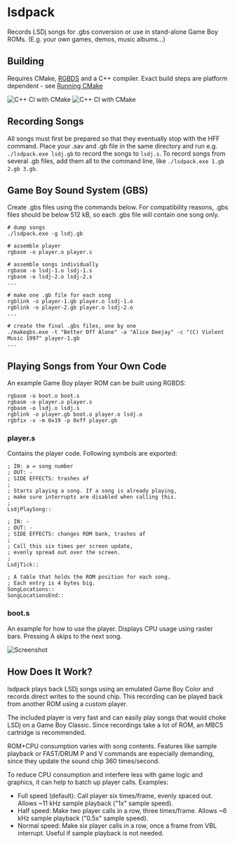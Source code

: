 # lsdpack

Records LSDj songs for .gbs conversion or use in stand-alone Game Boy ROMs. (E.g. your own games, demos, music albums...)

## Building
Requires CMake, [RGBDS](https://github.com/gbdev/rgbds) and a C++ compiler. Exact build steps are platform dependent - see [Running CMake](https://cmake.org/runningcmake/)

![C++ CI with CMake](https://github.com/jkotlinski/lsdpack/workflows/CMake-Ubuntu/badge.svg)
![C++ CI with CMake](https://github.com/jkotlinski/lsdpack/workflows/CMake-Windows/badge.svg)

## Recording Songs

All songs must first be prepared so that they eventually stop with the HFF command. Place your .sav and .gb file in the same directory and run e.g. `./lsdpack.exe lsdj.gb` to record the songs to `lsdj.s`. To record songs from several .gb files, add them all to the command line, like `./lsdpack.exe 1.gb 2.gb 3.gb`.

## Game Boy Sound System (GBS)

Create .gbs files using the commands below. For compatibility reasons, .gbs files should be below 512 kB, so each .gbs file will contain one song only.

    # dump songs
	./lsdpack.exe -g lsdj.gb

    # assemble player
	rgbasm -o player.o player.s

    # assemble songs individually
	rgbasm -o lsdj-1.o lsdj-1.s
	rgbasm -o lsdj-2.o lsdj-2.s
    ...

    # make one .gb file for each song
	rgblink -o player-1.gb player.o lsdj-1.o
	rgblink -o player-2.gb player.o lsdj-2.o
    ...

    # create the final .gbs files, one by one
	./makegbs.exe -t "Better Off Alone" -a "Alice Deejay" -c "(C) Violent Music 1997" player-1.gb
    ...

## Playing Songs from Your Own Code

An example Game Boy player ROM can be built using RGBDS:

    rgbasm -o boot.o boot.s
    rgbasm -o player.o player.s
    rgbasm -o lsdj.o lsdj.s
    rgblink -o player.gb boot.o player.o lsdj.o
    rgbfix -v -m 0x19 -p 0xff player.gb

### player.s

Contains the player code. Following symbols are exported:

    ; IN: a = song number
    ; OUT: -
    ; SIDE EFFECTS: trashes af
    ;
    ; Starts playing a song. If a song is already playing,
    ; make sure interrupts are disabled when calling this.
    ;
    LsdjPlaySong::

    ; IN: -
    ; OUT: -
    ; SIDE EFFECTS: changes ROM bank, trashes af
    ;
    ; Call this six times per screen update,
    ; evenly spread out over the screen.
    ;
    LsdjTick::

    ; A table that holds the ROM position for each song.
    ; Each entry is 4 bytes big.
    SongLocations::
    SongLocationsEnd::

### boot.s

An example for how to use the player. Displays CPU usage
using raster bars. Pressing A skips to the next song.

![Screenshot](/docs/screenshot.png)

## How Does It Work?

lsdpack plays back LSDj songs using an emulated Game Boy Color and records direct writes to the sound chip. This recording can be played back from another ROM using a custom player.

The included player is very fast and can easily play songs that would choke LSDj on a Game Boy Classic. Since recordings take a lot of ROM, an MBC5 cartridge is recommended.

ROM+CPU consumption varies with song contents. Features like sample playback or FAST/DRUM P and V commands are especially demanding, since they update the sound chip 360 times/second.

To reduce CPU consumption and interfere less with game logic and graphics, it can help to batch up player calls. Examples:

 * Full speed (default): Call player six times/frame, evenly spaced out. Allows ~11 kHz sample playback ("1x" sample speed).
 * Half speed: Make two player calls in a row, three times/frame. Allows ~6 kHz sample playback ("0.5x" sample speed).
 * Normal speed: Make six player calls in a row, once a frame from VBL interrupt. Useful if sample playback is not needed.
